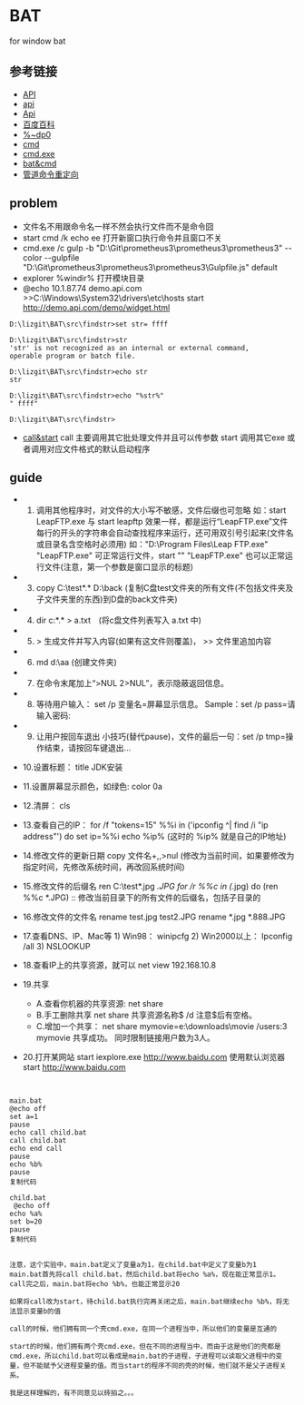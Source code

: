 # BAT
for window bat

## 参考链接
- [API](http://www.cnblogs.com/SunShineYPH/archive/2011/12/13/2285570.html)
- [api](http://www.cnblogs.com/Greensun/archive/2008/07/25/1251788.html)
- [Api](http://blog.csdn.net/junmuzi/article/details/12239303)
- [百度百科](http://baike.baidu.com/subview/283786/283786.htm)
- [%~dp0](http://blog.csdn.net/lightyearwp/article/details/2778677)
- [cmd](http://www.jb51.net/article/11287.htm)
- [cmd.exe](https://ss64.com/nt/cmd.html)
- [bat&cmd](http://blog.csdn.net/bingjie1217/article/details/12947327)
- [管道命令重定向](http://blog.sina.com.cn/s/blog_69b9434b0101cya5.html)
## problem
- 文件名不用跟命令名一样不然会执行文件而不是命令囧
-  start cmd /k echo ee 打开新窗口执行命令并且窗口不关
- cmd.exe /c gulp -b "D:\Git\prometheus3\prometheus3\prometheus3" --color --gulpfile "D:\Git\prometheus3\prometheus3\prometheus3\Gulpfile.js" default
- explorer %windir%   打开模块目录
-  @echo 10.1.87.74          demo.api.com >>C:\Windows\System32\drivers\etc\hosts 
  start http://demo.api.com/demo/widget.html
```
D:\lizgit\BAT\src\findstr>set str= ffff

D:\lizgit\BAT\src\findstr>str
'str' is not recognized as an internal or external command,
operable program or batch file.

D:\lizgit\BAT\src\findstr>echo str
str

D:\lizgit\BAT\src\findstr>echo "%str%"
" ffff"

D:\lizgit\BAT\src\findstr>
```
- [call&start](http://www.bathome.net/thread-3162-1-1.html) call 主要调用其它批处理文件并且可以传参数 start 调用其它exe 或者调用对应文件格式的默认启动程序
## guide
  - 1. 调用其他程序时，对文件的大小写不敏感，文件后缀也可忽略
       如：start LeapFTP.exe  与 start leapftp 效果一样，都是运行“LeapFTP.exe”文件
       每行的开头的字符串会自动查找程序来运行，还可用双引号引起来(文件名或目录名含空格时必须用)
       如："D:\Program Files\Leap FTP.exe"
       "LeapFTP.exe" 可正常运行文件，start "" "LeapFTP.exe" 也可以正常运行文件(注意，第一个参数是窗口显示的标题)
  - 3. copy C:\test\*.* D:\back  (复制C盘test文件夹的所有文件(不包括文件夹及子文件夹里的东西)到D盘的back文件夹)
  - 4. dir c:\*.* > a.txt　(将c盘文件列表写入 a.txt 中)
  - 5.  \> 生成文件并写入内容(如果有这文件则覆盖)，  >> 文件里追加内容
  - 6. md d:\aa (创建文件夹)
  - 7. 在命令末尾加上“>NUL 2>NUL”，表示隐蔽返回信息。
  - 8. 等待用户输入： set /p 变量名=屏幕显示信息。  Sample：set /p pass=请输入密码:
  - 9. 让用户按回车退出
       小技巧(替代pause)，文件的最后一句：set /p tmp=操作结束，请按回车键退出...
  - 10.设置标题： title JDK安装
  - 11.设置屏幕显示颜色，如绿色: color 0a
  - 12.清屏： cls
  - 13.查看自己的IP：
       for /f "tokens=15" %%i in ('ipconfig ^| find /i "ip address"') do set ip=%%i
       echo %ip% (这时的 %ip% 就是自己的IP地址)

  - 14.修改文件的更新日期
        copy 文件名+,,>nul  (修改为当前时间，如果要修改为指定时间，先修改系统时间，再改回系统时间)
  - 15.修改文件的后缀名
        ren C:\test\*.jpg *.JPG
	for /r %%c in (*.jpg) do (ren %%c *.JPG)  :: 修改当前目录下的所有文件的后缀名，包括子目录的
  - 16.修改文件的文件名
        rename test.jpg test2.JPG
        rename *.jpg *.888.JPG
  - 17.查看DNS、IP、Mac等
        1) Win98： winipcfg
        2) Win2000以上： Ipconfig /all
        3) NSLOOKUP
  - 18.查看IP上的共享资源，就可以
        net view 192.168.10.8
  - 19.共享
      -  A.查看你机器的共享资源: net share
      -  B.手工删除共享
          net share 共享资源名称$ /d
          注意$后有空格。
      -  C.增加一个共享：
          net share mymovie=e:\downloads\movie /users:3
          mymovie 共享成功。 同时限制链接用户数为3人。
  - 20.打开某网站
          start iexplore.exe http://www.baidu.com
          使用默认浏览器 start http://www.baidu.com
##
```

main.bat
@echo off
set a=1
pause
echo call child.bat
call child.bat
echo end call
pause
echo %b%
pause
复制代码

child.bat
 @echo off
echo %a%
set b=20
pause
复制代码


注意，这个实验中，main.bat定义了变量a为1，在child.bat中定义了变量b为1
main.bat首先将call child.bat，然后child.bat将echo %a%，现在能正常显示1。call完之后，main.bat将echo %b%，也能正常显示20

如果将call改为start，待child.bat执行完再关闭之后，main.bat继续echo %b%，将无法显示变量b的值

call的时候，他们拥有同一个壳cmd.exe，在同一个进程当中，所以他们的变量是互通的

start的时候，他们拥有两个壳cmd.exe，但在不同的进程当中，而由于这是他们的壳都是cmd.exe，所以child.bat可以看成是main.bat的子进程，子进程可以读取父进程中的变量，但不能赋予父进程变量的值。而当start的程序不同的壳的时候，他们就不是父子进程关系。

我是这样理解的，有不同意见以砖拍之。。。
```